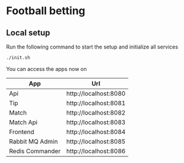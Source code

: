 # Football betting

## Local setup
Run the following command to start the setup and initialize all services

```bash
./init.sh
```

You can access the apps now on

|App|Url|
|---|---|
|Api|http://localhost:8080|
|Tip|http://localhost:8081|
|Match|http://localhost:8082|
|Match Api|http://localhost:8083|
|Frontend|http://localhost:8084|
|Rabbit MQ Admin|http://localhost:8085|
|Redis Commander|http://localhost:8086|
